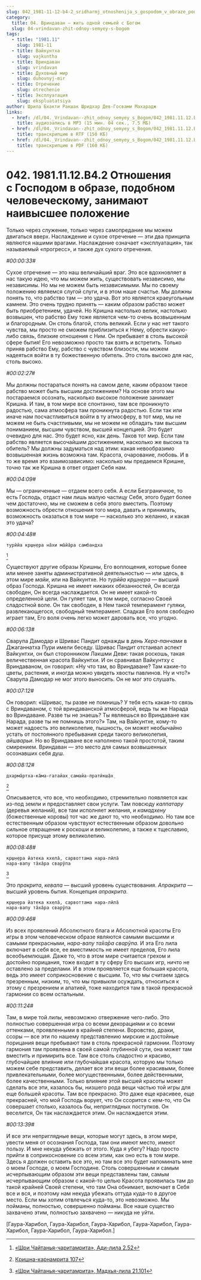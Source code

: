 ```yaml
---
slug: 042_1981-11-12-b4-2_sridharmj_otnoshenija_s_gospodom_v_obraze_podobnom_chelovecheskomu_zanimajut_naivysshee_polozhenie
category:
  title: 04. Вриндаван — жить одной семьей с Богом
  slug: 04-vrindavan-zhit-odnoy-semyey-s-bogom
tags:
  - title: "1981.11"
    slug: 1981-11
  - title: Вайкунтха
    slug: vajkuntha
  - title: Вриндаван
    slug: vrindavan
  - title: Духовный мир
    slug: duhovnyj-mir
  - title: Отречение
    slug: otrechenie
  - title: Эксплуатация
    slug: ekspluatatsiya
author: Шрила Бхакти Ракшак Шридхар Дев-Госвами Махарадж
links:
  - href: /dl/04._Vrindavan--zhit_odnoy_semyey_s_Bogom/042_1981.11.12.B4.2_SridharMj_Otnoshenija_s_Gospodom_v_obraze_podobnom_chelovecheskomu_zanimajut_naivysshee_polozhenie.mp3
    title: аудиозапись в MP3 (15 мин. 04 сек., 7.5 МБ)
  - href: /dl/04._Vrindavan--zhit_odnoy_semyey_s_Bogom/042_1981.11.12.B4.2_SridharMj_Otnoshenija_s_Gospodom_v_obraze_podobnom_chelovecheskomu_zanimajut_naivysshee_polozhenie.rtf
    title: транскрипцию в RTF (150 КБ)
  - href: /dl/04._Vrindavan--zhit_odnoy_semyey_s_Bogom/042_1981.11.12.B4.2_SridharMj_Otnoshenija_s_Gospodom_v_obraze_podobnom_chelovecheskomu_zanimajut_naivysshee_polozhenie.pdf
    title: транскрипцию в PDF (160 КБ)
---
```


# 042. 1981.11.12.B4.2 Отношения с Господом в образе, подобном человеческому, занимают наивысшее положение

Только через служение, только через самопредание мы можем двигаться вверх. Наслаждение и сухое отречение — эти два принципа являются нашими врагами. Наслаждение означает «эксплуатация», так называемый «прогресс», и также дух сухого отречения.

*#00:00:33#*

Сухое отречение — это наш величайший враг. Это все вдохновляет в нас такую идею, что мы можем жить, существовать независимо, мы независимы. Но мы не можем быть независимыми. Мы по своему положению являемся слугой слуги, и в этом наше счастье. Мы должны понять то, что рабство там — это удача. Вот это является краеугольным камнем. Это очень трудно принять — каким образом рабство может быть приобретением, удачей. Но Кришна настолько велик, настолько возвышен, что рабство Ему тоже является чем-то очень возвышенным и благородным. Он столь благой, столь великий. Если у нас нет такого чувства, мы просто не сможем приблизиться к Нему, обрести какую-либо связь, близкие отношения с Ним. Он пребывает в столь высокой сфере бытия! Его невозможно просто так взять и встретить. Только приняв рабство Ему, рабство с чувством близости, мы можем надеяться войти в ту божественную обитель. Это столь высоко для нас, столь высоко.

*#00:02:27#*

Мы должны постараться понять на самом деле, каким образом такое рабство может быть высшим достижением? На основе этого мы постараемся осознать, насколько высокое положение занимает Кришна. И там, в том мире все спонтанно, там все проникнуто радостью, сама атмосфера там проникнута радостью. Если так или иначе нам посчастливиться войти в ту атмосферу, в тот мир, мы не можем не быть счастливыми, мы не можем не обладать там высшим пониманием, высшим чувством, высшей концепцией. Это будет очевидно для нас. Это будет ясно, как день. Таков тот мир. Если там рабство является высочайшим достижением, насколько же высока та обитель? Мы должны задуматься над этим: какая невообразимо возвышенная жизнь возможна там. Красота, очарование, любовь. И в то же время это взаимозависимо: насколько мы предаемся Кришне, точно так же Кришна в ответ отдает Себя нам.

*#00:04:09#*

Мы — ограниченные — отдаем всего себя. А если Безграничное, то есть Господь, отдаст нам лишь малую частицу Себя, этого будет более чем достаточно, мы не сможем в себя этого вместить. Поэтому возможность обрести отношения того мира, давать и принимать, возможность оказаться в том мире — насколько это желанно, и какая это удача?

*#00:04:48#*

    турӣйа кр̣ш̣н̣ера на̄хи ма̄йа̄ра самбандха
[^_ftn1]

Существуют другие образы Кришны, Его воплощения, которые более или менее заняты административной деятельностью — или здесь, в этом мире *майи*, или на Вайкунтхе. Но *турӣйа кр̣ш̣н̣ера* — высший образ Господа. Кришна не имеет никаких обязанностей, Он всегда свободен, Он всегда наслаждается. Он не имеет какой-то определенной цели. Он гуляет там, в том мире, согласно Своей сладостной воле. Он так свободен, в Нем такой темперамент гуляки, развлекающегося, свободный темперамент. Сладкая Его воля свободно играет там, Его воля очень легко может даровать все, что угодно.

*#00:06:13#*

Сварупа Дамодар и Шривас Пандит однажды в день *Хера-панчами* в Джаганнатха Пури имели беседу. Шривас Пандит отстаивал аспект Вайкунтхи, он был сторонником Лакшми Деви: такая роскошь, такая величественная красота Вайкунтхи. И он сравнивал Вайкунтху с Вриндаваном, он говорил: «Ну что там, во Вриндаване? Там какие-то цветы, растения, и иногда можно увидеть хвосты павлинов. Ну и что?» Сварупа Дамодар не мог этого выносить. Он не мог это слушать.

*#00:07:12#*

Он говорил: «Шривас, ты разве не помнишь? У тебя есть какая-то связь с Вриндаваном, с той вриндаванской атмосферой, ведь ты же Нарада во Вриндаване. Разве ты не знаешь? Ты являешься во Вриндаване как Нарада, разве ты не помнишь этого?» Там, на Вайкунтхе, кому-то может надоесть это великолепие, пышность, он может необычайно устать от постоянного пребывания среди такого великолепия, *айшварьи*. Но во Вриндаване все наполнено такой простотой, таким смирением. Вриндаван — это место для самых возвышенных осознавших себя душ.

*#00:08:12#*

    дхарма̄ртха-ка̄ма-гатайах̣ самайа-пратӣкш̣а̄х̣
[^_ftn2]

Описывается, что все, что необходимо, стремительно появляется как из-под земли и предоставляет свои услуги. Там повсюду *калпатару* (деревья желаний), все там исполняет желания, и *камадхену* (божественные коровы) тот час же дают то, что необходимо. Но там все естественным образом чувствуют естественным образом довольно сильное отвращение к роскоши и великолепию, а также к тщеславию, которое присуще этому великолепию.

*#00:08:48#*

    кр̣ш̣н̣ера йатека кхела̄, сарвоттама нара-лӣла̄
    нара-вапу та̄ха̄ра сварӯпа
[^_ftn3]

Это *пракрита*, *кевала* — высший уровень существования. *Апракрита* — высший уровень бытия. Концепция *апракрита*.

    кр̣ш̣н̣ера йатека кхела̄, сарвоттама нара-лӣла̄
    нара-вапу та̄ха̄ра сварӯпа

*#00:09:46#*

Из всех проявлений Абсолютного блага и Абсолютной красоты Его игры в этом человеческом образе являются самыми высшими и самыми прекрасными, *нара-вапу та̄ха̄ра сварӯпа.* И эта Его лила включает в себя все, ее вместимость не имеет пределов, Его лила всеобъемлющая. Даже то, что в этом мире считается грехом и достойно порицания, тоже входит в ту сферу Его высших игр, ничто не оставлено за пределами. И в этом проявляется еще большая красота, ведь это имеет соприкосновение с высшим. То, что мы считаем здесь презренным, низким, то, что мы привыкли осуждать, относиться к этому с презрением и апатией, тоже находится там в такой прекрасной гармонии со всем остальным.

*#00:11:24#*

Там, в мире той *лилы*, невозможно отвержение чего-либо. Это полностью совершенная игра со всеми декорациями и со всеми оттенками, проявленными в крайней степени. Воровство, драки, ссоры — все эти по нашему представлению мирские и достойные порицания вещи пребывают там в столь прекрасной гармонии. Поэтому гармония там проявлена в своей самой глубинной сути, она может там вместить и примирить все. Там все столь сладостно и красиво, глубочайшее влияние или глубочайшая красота, которую мы только можем себе представить, делает все эти вещи более красивыми, более привлекательными, более могущественными, более действенными, более качественными. Только влияние этой высшей красоты может сделать все эти, казалось бы, низшего рода вещи частью той игры для еще большей красоты. Там все прекрасно. Это даже еще красивее, еще прекрасней, что мой Господь ворует, что Он ссорится с кем-то, что Он совершает столько, казалось бы, неприглядных поступков. Он веселится, Он так наслаждается этим. Он наслаждается этим.

*#00:13:39#*

И все эти неприглядные вещи, которые могут здесь, в этом мире, увести меня от осознания Господа, там они имеют место, имеют пользу. И мне некуда убежать от этого. Куда я убегу? Надо просто прийти в соприкосновение со всем этим, как оно есть в том мире. Здесь я должен оставить все это, но там все это будет напоминать мне о моем Господе, о моем Господине. Столь совершенным и самым исчерпывающим образом эти вещи представлены там, самым исчерпывающим образом с какой-то целью Красота проявилась там до такой крайней Своей степени, что там Она обнимает, включает в Себя все и вся, и поэтому нам некуда убежать оттуда куда-то в другое место. Если мы хотим отвлечься куда-то, это невозможно. Мы пойманы, полностью, совершенно пойманы. Все наше существо захвачено этим, полностью захвачено — никуда не уйти.

[Гаура-Харибол, Гаура-Харибол, Гаура-Харибол, Гаура-Харибол, Гаура-Харибол, Гаура-Харибол, Гаура-Харибол.]



[^_ftn1]: [«Шри Чайтанья-чаритамрита», Ади-лила 2.52](../notes/shri-chajtanya-charitamrita-adi-lila/shri-chajtanya-charitamrita-adi-lila-2-52.md)

[^_ftn2]: [Кришна-карнамрита 107](../notes/krishna-karnamrita/krishna-karnamrita-107.md)

[^_ftn3]: [«Шри Чайтанья-чаритамрита», Мадхья-лила 21.101](../notes/shri-chajtanya-charitamrita-madhya-lila/shri-chajtanya-charitamrita-madhya-lila-21-101.md)
